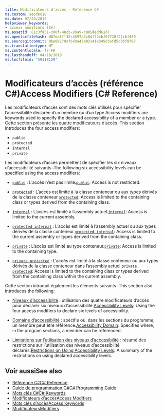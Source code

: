 ```yaml
---
title: Modificateurs d’accès - Référence C#
ms.custom: seodec18
ms.date: 07/20/2015
helpviewer_keywords:
- access modifiers [C#]
ms.assetid: 61c3fa51-c00f-48cb-9b49-c805dedd62d7
ms.openlocfilehash: d87ea1ff18c4697a2c04f22cbf67720f21cbf459
ms.sourcegitcommit: 0be8a279af6d8a43e03141e349d3efd5d35f8767
ms.translationtype: HT
ms.contentlocale: fr-FR
ms.lasthandoff: 04/18/2019
ms.locfileid: "59118129"
---
```

# <a name="access-modifiers-c-reference"></a><span data-ttu-id="cff65-102">Modificateurs d’accès (référence C#)</span><span class="sxs-lookup"><span data-stu-id="cff65-102">Access Modifiers (C# Reference)</span></span>
<span data-ttu-id="cff65-103">Les modificateurs d’accès sont des mots clés utilisés pour spécifier l’accessibilité déclarée d’un membre ou d’un type.</span><span class="sxs-lookup"><span data-stu-id="cff65-103">Access modifiers are keywords used to specify the declared accessibility of a member or a type.</span></span> <span data-ttu-id="cff65-104">Cette section présente les quatre modificateurs d’accès :</span><span class="sxs-lookup"><span data-stu-id="cff65-104">This section introduces the four access modifiers:</span></span>  
  
-   `public`
-   `protected`
-   `internal`
-   `private`
  
 <span data-ttu-id="cff65-105">Les modificateurs d’accès permettent de spécifier les six niveaux d’accessibilité suivants :</span><span class="sxs-lookup"><span data-stu-id="cff65-105">The following six accessibility levels can be specified using the access modifiers:</span></span>  
  
- <span data-ttu-id="cff65-106">[`public`](public.md) : L’accès n’est pas limité.</span><span class="sxs-lookup"><span data-stu-id="cff65-106">[`public`](public.md): Access is not restricted.</span></span>  
  
- <span data-ttu-id="cff65-107">[`protected`](protected.md) : L’accès est limité à la classe conteneur ou aux types dérivés de la classe conteneur.</span><span class="sxs-lookup"><span data-stu-id="cff65-107">[`protected`](protected.md): Access is limited to the containing class or types derived from the containing class.</span></span>  
  
- <span data-ttu-id="cff65-108">[`internal`](internal.md) : L’accès est limité à l’assembly actuel.</span><span class="sxs-lookup"><span data-stu-id="cff65-108">[`internal`](internal.md): Access is limited to the current assembly.</span></span>  
  
- <span data-ttu-id="cff65-109">[`protected internal`](protected-internal.md) : L’accès est limité à l’assembly actuel ou aux types dérivés de la classe conteneur.</span><span class="sxs-lookup"><span data-stu-id="cff65-109">[`protected internal`](protected-internal.md): Access is limited to the current assembly or types derived from the containing class.</span></span>  
  
- <span data-ttu-id="cff65-110">[`private`](private.md) : L’accès est limité au type conteneur.</span><span class="sxs-lookup"><span data-stu-id="cff65-110">[`private`](private.md): Access is limited to the containing type.</span></span>  

- <span data-ttu-id="cff65-111">[`private protected`](private-protected.md) : L’accès est limité à la classe conteneur ou aux types dérivés de la classe conteneur dans l’assembly actuel.</span><span class="sxs-lookup"><span data-stu-id="cff65-111">[`private protected`](private-protected.md): Access is limited to the containing class or types derived from the containing class within the current assembly.</span></span>  
  
 <span data-ttu-id="cff65-112">Cette section introduit également les éléments suivants :</span><span class="sxs-lookup"><span data-stu-id="cff65-112">This section also introduces the following:</span></span>  
  
-   <span data-ttu-id="cff65-113">[Niveaux d’accessibilité](../../../csharp/language-reference/keywords/accessibility-levels.md) : utilisation des quatre modificateurs d’accès pour déclarer six niveaux d’accessibilité.</span><span class="sxs-lookup"><span data-stu-id="cff65-113">[Accessibility Levels](../../../csharp/language-reference/keywords/accessibility-levels.md): Using the four access modifiers to declare six levels of accessibility.</span></span>  
  
-   <span data-ttu-id="cff65-114">[Domaine d’accessibilité](../../../csharp/language-reference/keywords/accessibility-domain.md) : spécifie où, dans les sections du programme, un membre peut être référencé.</span><span class="sxs-lookup"><span data-stu-id="cff65-114">[Accessibility Domain](../../../csharp/language-reference/keywords/accessibility-domain.md): Specifies where, in the program sections, a member can be referenced.</span></span>  
  
-   <span data-ttu-id="cff65-115">[Limitations sur l’utilisation des niveaux d’accessibilité](../../../csharp/language-reference/keywords/restrictions-on-using-accessibility-levels.md) : résumé des restrictions sur l’utilisation des niveaux d’accessibilité déclarés.</span><span class="sxs-lookup"><span data-stu-id="cff65-115">[Restrictions on Using Accessibility Levels](../../../csharp/language-reference/keywords/restrictions-on-using-accessibility-levels.md): A summary of the restrictions on using declared accessibility levels.</span></span>  
  
## <a name="see-also"></a><span data-ttu-id="cff65-116">Voir aussi</span><span class="sxs-lookup"><span data-stu-id="cff65-116">See also</span></span>

- [<span data-ttu-id="cff65-117">Référence C#</span><span class="sxs-lookup"><span data-stu-id="cff65-117">C# Reference</span></span>](../../../csharp/language-reference/index.md)
- [<span data-ttu-id="cff65-118">Guide de programmation C#</span><span class="sxs-lookup"><span data-stu-id="cff65-118">C# Programming Guide</span></span>](../../../csharp/programming-guide/index.md)
- [<span data-ttu-id="cff65-119">Mots clés C#</span><span class="sxs-lookup"><span data-stu-id="cff65-119">C# Keywords</span></span>](../../../csharp/language-reference/keywords/index.md)
- [<span data-ttu-id="cff65-120">Modificateurs d’accès</span><span class="sxs-lookup"><span data-stu-id="cff65-120">Access Modifiers</span></span>](../../../csharp/programming-guide/classes-and-structs/access-modifiers.md)
- [<span data-ttu-id="cff65-121">Mots clés d’accès</span><span class="sxs-lookup"><span data-stu-id="cff65-121">Access Keywords</span></span>](../../../csharp/language-reference/keywords/access-keywords.md)
- [<span data-ttu-id="cff65-122">Modificateurs</span><span class="sxs-lookup"><span data-stu-id="cff65-122">Modifiers</span></span>](../../../csharp/language-reference/keywords/modifiers.md)
